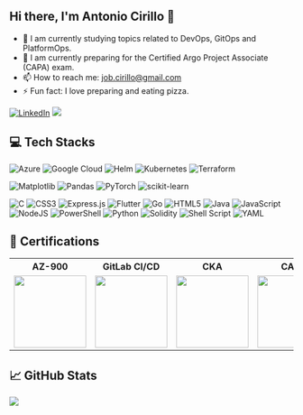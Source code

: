 ## Hi there, I'm Antonio Cirillo 👋

- 🔭 I am currently studying topics related to DevOps, GitOps and PlatformOps.
- 🚀 I am currently preparing for the Certified Argo Project Associate (CAPA) exam.
- 📫 How to reach me: job.cirillo@gmail.com
- ⚡ Fun fact: I love preparing and eating pizza.

[![LinkedIn](https://img.shields.io/badge/LinkedIn-%230077B5.svg?logo=linkedin&logoColor=white)](https://linkedin.com/in/https://www.linkedin.com/in/antonio-cirillo-83a9601b7) 
[![](https://visitcount.itsvg.in/api?id=antonio-cirillo&icon=0&color=3)](https://visitcount.itsvg.in)

## 💻 Tech Stacks

![Azure](https://img.shields.io/badge/azure-%230072C6.svg?style=for-the-badge&logo=microsoftazure&logoColor=white)
![Google Cloud](https://img.shields.io/badge/GoogleCloud-%234285F4.svg?style=for-the-badge&logo=google-cloud&logoColor=white)
![Helm](https://img.shields.io/badge/Helm-0F1689?logo=helm&style=for-the-badge&logoColor=white)
![Kubernetes](https://img.shields.io/badge/kubernetes-%23326ce5.svg?style=for-the-badge&logo=kubernetes&logoColor=white)
![Terraform](https://img.shields.io/badge/terraform-%235835CC.svg?style=for-the-badge&logo=terraform&logoColor=white)

      
![Matplotlib](https://img.shields.io/badge/Matplotlib-%23ffffff.svg?style=for-the-badge&logo=Matplotlib&logoColor=black)
![Pandas](https://img.shields.io/badge/pandas-%23150458.svg?style=for-the-badge&logo=pandas&logoColor=white)
![PyTorch](https://img.shields.io/badge/PyTorch-%23EE4C2C.svg?style=for-the-badge&logo=PyTorch&logoColor=white)
![scikit-learn](https://img.shields.io/badge/scikit--learn-%23F7931E.svg?style=for-the-badge&logo=scikit-learn&logoColor=white) 


![C](https://img.shields.io/badge/c-%2300599C.svg?style=for-the-badge&logo=c&logoColor=white)
![CSS3](https://img.shields.io/badge/css3-%231572B6.svg?style=for-the-badge&logo=css3&logoColor=white)
![Express.js](https://img.shields.io/badge/express.js-%23404d59.svg?style=for-the-badge&logo=express&logoColor=%2361DAFB)
![Flutter](https://img.shields.io/badge/Flutter-%2302569B.svg?style=for-the-badge&logo=Flutter&logoColor=white)
![Go](https://img.shields.io/badge/go-%2300ADD8.svg?style=for-the-badge&logo=go&logoColor=white)
![HTML5](https://img.shields.io/badge/html5-%23E34F26.svg?style=for-the-badge&logo=html5&logoColor=white)
![Java](https://img.shields.io/badge/java-%23ED8B00.svg?style=for-the-badge&logo=openjdk&logoColor=white)
![JavaScript](https://img.shields.io/badge/javascript-%23323330.svg?style=for-the-badge&logo=javascript&logoColor=%23F7DF1E)
![NodeJS](https://img.shields.io/badge/node.js-6DA55F?style=for-the-badge&logo=node.js&logoColor=white) 
![PowerShell](https://img.shields.io/badge/PowerShell-%235391FE.svg?style=for-the-badge&logo=powershell&logoColor=white)
![Python](https://img.shields.io/badge/python-3670A0?style=for-the-badge&logo=python&logoColor=ffdd54)
![Solidity](https://img.shields.io/badge/Solidity-%23363636.svg?style=for-the-badge&logo=solidity&logoColor=white)
![Shell Script](https://img.shields.io/badge/shell_script-%23121011.svg?style=for-the-badge&logo=gnu-bash&logoColor=white)
![YAML](https://img.shields.io/badge/yaml-%23ffffff.svg?style=for-the-badge&logo=yaml&logoColor=151515)

## 🚀 Certifications

<table>
    <tr>
      <th>
        AZ-900
      </th>
      <th>
        GitLab CI/CD
      </th>
      <th>
        CKA
      </th>
      <th>
        CAPA
      </th>
      <th>
        PCA
      </th>
    </tr>
    <tr>
      <td>
        <a href="https://learn.microsoft.com/it-it/users/antoniocirillo-1415/credentials/92fe482fade6b9f0?ref=https%3A%2F%2Fit.linkedin.com%2F">
          <img src="https://media.licdn.com/dms/image/v2/C4E12AQH-e2WPGP0YXQ/article-cover_image-shrink_600_2000/article-cover_image-shrink_600_2000/0/1649839178239?e=2147483647&v=beta&t=JkwLGpRDZMxeC9u-zmVrNsOAoQBThZcmn5K8LTHD0Gw" width="128">
        </a>
      </td>
      <td>
        <a href="https://www.credly.com/badges/0b7a20fa-489b-46cb-8d41-45351f7553d3/public_url">
           <img src="https://images.credly.com/size/340x340/images/cbfb08bb-74b3-4768-81ac-93c30335cb83/image.png" width="128"> 
      </td>
      <td>
        <a href="https://www.credly.com/badges/dcee9737-a1a7-476d-a33b-7cea62f4ec25/public_url">
           <img src="https://images.credly.com/size/680x680/images/c34436dc-1cfd-4125-a862-35f9c86ca17f/image.png" width="128"> 
      </td>
      <td>
        <a href="https://www.credly.com/badges/04f51b6b-737d-4021-b904-41872b74f1c6/public_url">
           <img src="https://images.credly.com/size/680x680/images/12624f9e-6b4a-43f0-b7a2-afb2c6cf8059/image.png" width="128"> 
      </td>
       <td>
        <a href="https://www.credly.com/badges/c59a3aad-f081-4e75-8a03-f39c1b9b58bb/public_url">
           <img src="https://images.credly.com/size/680x680/images/c34436dc-1cfd-4125-a862-35f9c86ca17f/image.png" width="128"> 
      </td>
</table>

## 📈 GitHub Stats
![](https://github-readme-streak-stats.herokuapp.com/?user=antonio-cirillo&theme=dark&hide_border=false)

